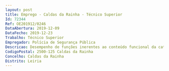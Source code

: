 ```yaml
--- 
layout: post
title: Emprego - Caldas da Rainha - Técnico Superior
Id: 72344
Ref: OE201912/0246
DataAbertura: 2019-12-09
DataFecho: 2019-12-23
Trabalho: Técnico Superior
Empregador: Polícia de Segurança Pública
Descricao: Desempenho de funções inerentes ao conteúdo funcional da categoria de técnico superior, a exercer na sede da divisão policial de Caldas da Rainha do Comando Distrital da PSP de Leiria.
CodigoPostal: 2500-125 Caldas da Rainha
Concelho: Caldas da Rainha
Distrito: Leiria
--- 
```

